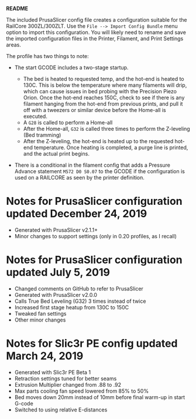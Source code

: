 **README**

The included PrusaSlicer config file creates a configuration suitable for the RailCore 300ZL/300ZLT.  Use the `File --> Import Config Bundle` menu option to import this configuration.  You will likely need to rename and save the imported configuration files in the Printer, Filament, and Print Settings areas.

The profile has two things to note:

- The start GCODE includes a two-stage startup.  

  - The bed is heated to requested temp, and the hot-end is heated to 130C.  This is below the temperature where many filaments will drip, which can cause issues in bed probing with the Precision Piezo Orion. Once the hot-end reaches 150C, check to see if there is any filament hanging from the hot-end from previous prints, and pull it off with a tweezers or similar device before the Home-all is executed.
  - A `G28` is called to perform a Home-all
  - After the Home-all, `G32` is called three times to perform the Z-leveling (Bed tramming)
  - After the Z-leveling, the hot-end is heated up to the requested hot-end temperature.  Once heating is completed, a purge line is printed, and the actual print begins.

- There is a conditional in the filament config that adds a Pressure Advance statement `M572 D0 S0.07` to the GCODE if the configuration is used on a RAILCORE as seen by the printer definition.

# Notes for PrusaSlicer configuration updated December 24, 2019

* Generated with PrusaSlicer v2.1.1+
* Minor changes to support settings (only in 0.20 profiles, as I recall)


# Notes for PrusaSlicer configuration updated July 5, 2019

* Changed comments on GitHub to refer to PrusaSlicer
* Generated with PrusaSlicer v2.0.0
* Calls True Bed Leveling (G32) 3 times instead of twice
* Increased first stage heatup from 130C to 150C
* Tweaked fan settings
* Other minor changes


# Notes for Slic3r PE config updated March 24, 2019

* Generated with Slic3r PE Beta 1
* Retraction settings tuned for better seams
* Extrusion Multiplier changed from .88 to .92
* Max parts cooling fan speed lowered from 85% to 50%
* Bed moves down 20mm instead of 10mm before final warm-up in start G-code
* Switched to using relative E-distances
